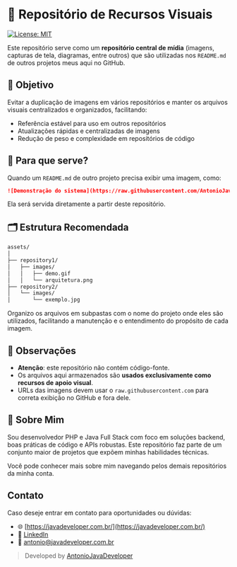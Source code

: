# 📁 Repositório de Recursos Visuais
[![License: MIT](https://img.shields.io/badge/License-MIT-yellow.svg)](./LICENSE)

Este repositório serve como um **repositório central de mídia** (imagens, capturas de tela, diagramas, entre outros) que são utilizadas nos `README.md` de outros projetos meus aqui no GitHub.

## 🔗 Objetivo

Evitar a duplicação de imagens em vários repositórios e manter os arquivos visuais centralizados e organizados, facilitando:

- Referência estável para uso em outros repositórios
- Atualizações rápidas e centralizadas de imagens
- Redução de peso e complexidade em repositórios de código

## 🧠 Para que serve?

Quando um `README.md` de outro projeto precisa exibir uma imagem, como:

```markdown
![Demonstração do sistema](https://raw.githubusercontent.com/AntonioJavaDeveloper/assets/main/imagens/meu-projeto/demo.gif)
```

Ela será servida diretamente a partir deste repositório.

## 🗂 Estrutura Recomendada

```bash
assets/
│
├── repository1/
│   ├── images/
│   │   ├── demo.gif
│   │   └── arquitetura.png
├── repository2/
│   └── images/
│       └── exemplo.jpg
```

Organizo os arquivos em subpastas com o nome do projeto onde eles são utilizados, facilitando a manutenção e o entendimento do propósito de cada imagem.

## 📌 Observações

- **Atenção**: este repositório não contém código-fonte.
- Os arquivos aqui armazenados são **usados exclusivamente como recursos de apoio visual**.
- URLs das imagens devem usar o `raw.githubusercontent.com` para correta exibição no GitHub e fora dele.

## 🤝 Sobre Mim

Sou desenvolvedor PHP e Java Full Stack com foco em soluções backend, boas práticas de código e APIs robustas. Este repositório faz parte de um conjunto maior de projetos que expõem minhas habilidades técnicas.

Você pode conhecer mais sobre mim navegando pelos demais repositórios da minha conta.

## Contato

Caso deseje entrar em contato para oportunidades ou dúvidas:

- 🌐 [https://javadeveloper.com.br/](https://javadeveloper.com.br/)
- 💼 [LinkedIn](https://www.linkedin.com/in/antonio-javadeveloper/)
- 📧 antonio@javadeveloper.com.br

> Developed by [AntonioJavaDeveloper](https://github.com/AntonioJavaDeveloper)
